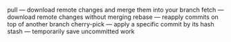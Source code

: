 pull — download remote changes and merge them into your branch
fetch — download remote changes without merging
rebase — reapply commits on top of another branch
cherry-pick — apply a specific commit by its hash
stash — temporarily save uncommitted work